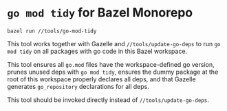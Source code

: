 # `go mod tidy` for Bazel Monorepo

```shell
bazel run //tools/go-mod-tidy
```

This tool works together with Gazelle and `//tools/update-go-deps` to run
`go mod tidy` on all packages with go code in this Bazel workspace.

This tool ensures all `go.mod` files have the workspace-defined go version,
prunes unused deps with `go mod tidy`, ensures the dummy package at the root of
this workspace properly declares all deps, and that Gazelle generates
`go_repository` declarations for all deps.

This tool should be invoked directly instead of `//tools/update-go-deps`.
